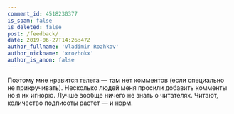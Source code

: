 ```yaml
---
comment_id: 4518230377
is_spam: false
is_deleted: false
post: /feedback/
date: 2019-06-27T14:26:47Z
author_fullname: 'Vladimir Rozhkov'
author_nickname: 'xrozhokx'
author_is_anon: false
---
```


<p>Поэтому мне нравится телега — там нет комментов (если специально не прикручивать). Несколько людей меня просили добавить комменты но я их игнорю. Лучше вообще ничего не знать о читателях. Читают, количество подписоты растет — и норм.</p>
